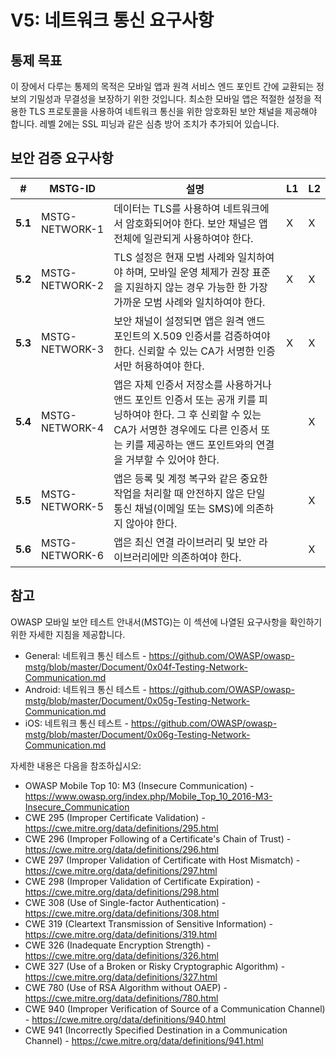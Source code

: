 # V5: 네트워크 통신 요구사항

## 통제 목표

이 장에서 다루는 통제의 목적은 모바일 앱과 원격 서비스 엔드 포인트 간에 교환되는 정보의 기밀성과 무결성을 보장하기 위한 것입니다. 최소한 모바일 앱은 적절한 설정을 적용한 TLS 프로토콜을 사용하여 네트워크 통신을 위한 암호화된 보안 채널을 제공해야 합니다. 레벨 2에는 SSL 피닝과 같은 심층 방어 조치가 추가되어 있습니다.

## 보안 검증 요구사항

| # | MSTG-ID | 설명 | L1 | L2 |
| -- | -------- | ---------------------- | - | - |
| **5.1** | MSTG-NETWORK-1 | 데이터는 TLS를 사용하여 네트워크에서 암호화되어야 한다. 보안 채널은 앱 전체에 일관되게 사용하여야 한다. | X | X |
| **5.2** | MSTG-NETWORK-2 | TLS 설정은 현재 모범 사례와 일치하여야 하며, 모바일 운영 체제가 권장 표준을 지원하지 않는 경우 가능한 한 가장 가까운 모범 사례와 일치하여야 한다. | X | X |
| **5.3** | MSTG-NETWORK-3 | 보안 채널이 설정되면 앱은 원격 앤드 포인트의 X.509 인증서를 검증하여야 한다. 신뢰할 수 있는 CA가 서명한 인증서만 허용하여야 한다. | X | X |
| **5.4** | MSTG-NETWORK-4 | 앱은 자체 인증서 저장소를 사용하거나 앤드 포인트 인증서 또는 공개 키를 피닝하여야 한다. 그 후 신뢰할 수 있는 CA가 서명한 경우에도 다른 인증서 또는 키를 제공하는 앤드 포인트와의 연결을 거부할 수 있어야 한다. |   | X |
| **5.5** | MSTG-NETWORK-5 | 앱은 등록 및 계정 복구와 같은 중요한 작업을 처리할 때 안전하지 않은 단일 통신 채널(이메일 또는 SMS)에 의존하지 않아야 한다. |  | X |
| **5.6** | MSTG-NETWORK-6 | 앱은 최신 연결 라이브러리 및 보안 라이브러리에만 의존하여야 한다. |  | X |

## 참고

OWASP 모바일 보안 테스트 안내서(MSTG)는 이 섹션에 나열된 요구사항을 확인하기 위한 자세한 지침을 제공합니다.

- General: 네트워크 통신 테스트 - <https://github.com/OWASP/owasp-mstg/blob/master/Document/0x04f-Testing-Network-Communication.md>
- Android: 네트워크 통신 테스트 - <https://github.com/OWASP/owasp-mstg/blob/master/Document/0x05g-Testing-Network-Communication.md>
- iOS: 네트워크 통신 테스트 - <https://github.com/OWASP/owasp-mstg/blob/master/Document/0x06g-Testing-Network-Communication.md>

자세한 내용은 다음을 참조하십시오:

- OWASP Mobile Top 10: M3 (Insecure Communication) - <https://www.owasp.org/index.php/Mobile_Top_10_2016-M3-Insecure_Communication>
- CWE 295 (Improper Certificate Validation) - <https://cwe.mitre.org/data/definitions/295.html>
- CWE 296 (Improper Following of a Certificate's Chain of Trust) - <https://cwe.mitre.org/data/definitions/296.html>
- CWE 297 (Improper Validation of Certificate with Host Mismatch) - <https://cwe.mitre.org/data/definitions/297.html>
- CWE 298 (Improper Validation of Certificate Expiration) - <https://cwe.mitre.org/data/definitions/298.html>
- CWE 308 (Use of Single-factor Authentication) - <https://cwe.mitre.org/data/definitions/308.html>
- CWE 319 (Cleartext Transmission of Sensitive Information) - <https://cwe.mitre.org/data/definitions/319.html>
- CWE 326 (Inadequate Encryption Strength) - <https://cwe.mitre.org/data/definitions/326.html>
- CWE 327 (Use of a Broken or Risky Cryptographic Algorithm) - <https://cwe.mitre.org/data/definitions/327.html>
- CWE 780 (Use of RSA Algorithm without OAEP) - <https://cwe.mitre.org/data/definitions/780.html>
- CWE 940 (Improper Verification of Source of a Communication Channel) - <https://cwe.mitre.org/data/definitions/940.html>
- CWE 941 (Incorrectly Specified Destination in a Communication Channel) - <https://cwe.mitre.org/data/definitions/941.html>
